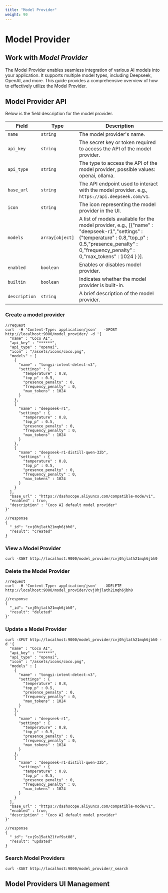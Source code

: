 ```yaml
---
title: "Model Provider"
weight: 90
---
```


# Model Provider

## Work with *Model Provider*
The Model Provider enables seamless integration of various AI models into your application. It supports multiple model types, including Deepseek, OpenAI, and more. This guide provides a comprehensive overview of how to effectively utilize the Model Provider.

## Model Provider API
Below is the field description for the model provider.

| **Field**     | **Type**        | **Description**                                                                                                                                                                                            |
|---------------|-----------------|------------------------------------------------------------------------------------------------------------------------------------------------------------------------------------------------------------|
| `name`        | `string`        | The model provider's name.                                                                                                                                                                                 |
| `api_key`     | `string`        | The secret key or token required to access the API of the model provider.                                                                                                                                  |
| `api_type`    | `string`        | The type to access the API of the model provider, possible values: openai, ollama.                                                                                                                         |
| `base_url`    | `string`        | The API endpoint used to interact with the model provider. e.g., `https://api.deepseek.com/v1`.                                                                                                            |
| `icon`        | `string`        | The icon representing the model provider in the UI.                                                                                                                                                        |
| `models`      | `array[object]` | A list of models available for the model provider, e.g., [{"name" : "deepseek-r1","settings" : {"temperature" : 0.8,"top_p" : 0.5,"presence_penalty" : 0,"frequency_penalty" : 0,"max_tokens" : 1024 } }]. |
| `enabled`     | `boolean`       | Enables or disables model provider.                                                                                                                                                                        |
| `builtin`     | `boolean`       | Indicates whether the model provider is built-in.                                                                                                                                                          |
| `description` | `string`        | A brief description of the model provider.                                                                                                                                                                 |

### Create a model provider

```shell
//request
curl  -H 'Content-Type: application/json'   -XPOST http://localhost:9000/model_provider/ -d '{
  "name" : "Coco AI",
  "api_key" : "******",
  "api_type" : "openai",
  "icon" : "/assets/icons/coco.png",
  "models" : [
    {
      "name" : "tongyi-intent-detect-v3",
      "settings" : {
        "temperature" : 0.8,
        "top_p" : 0.5,
        "presence_penalty" : 0,
        "frequency_penalty" : 0,
        "max_tokens" : 1024
      }
    },
    {
      "name" : "deepseek-r1",
      "settings" : {
        "temperature" : 0.8,
        "top_p" : 0.5,
        "presence_penalty" : 0,
        "frequency_penalty" : 0,
        "max_tokens" : 1024
      }
    },
    {
      "name" : "deepseek-r1-distill-qwen-32b",
      "settings" : {
        "temperature" : 0.8,
        "top_p" : 0.5,
        "presence_penalty" : 0,
        "frequency_penalty" : 0,
        "max_tokens" : 1024
      }
    }
  ],
  "base_url" : "https://dashscope.aliyuncs.com/compatible-mode/v1",
  "enabled" : true,
  "description" : "Coco AI default model provider"
}'

//response
{
  "_id": "cvj0hjlath21mqh6jbh0",
  "result": "created"
}
```

### View a Model Provider
```shell
curl -XGET http://localhost:9000/model_provider/cvj0hjlath21mqh6jbh0
```


### Delete the Model Provider

```shell
//request
curl  -H 'Content-Type: application/json'   -XDELETE http://localhost:9000/model_provider/cvj0hjlath21mqh6jbh0 

//response
{
  "_id": "cvj0hjlath21mqh6jbh0",
  "result": "deleted"
}'
```


### Update a Model Provider
```shell
curl -XPUT http://localhost:9000/model_provider/cvj0hjlath21mqh6jbh0 -d '{
  "name" : "Coco AI",
  "api_key" : "******",
  "api_type" : "openai",
  "icon" : "/assets/icons/coco.png",
  "models" : [
    {
      "name" : "tongyi-intent-detect-v3",
      "settings" : {
        "temperature" : 0.8,
        "top_p" : 0.5,
        "presence_penalty" : 0,
        "frequency_penalty" : 0,
        "max_tokens" : 1024
      }
    },
    {
      "name" : "deepseek-r1",
      "settings" : {
        "temperature" : 0.8,
        "top_p" : 0.5,
        "presence_penalty" : 0,
        "frequency_penalty" : 0,
        "max_tokens" : 1024
      }
    },
    {
      "name" : "deepseek-r1-distill-qwen-32b",
      "settings" : {
        "temperature" : 0.8,
        "top_p" : 0.5,
        "presence_penalty" : 0,
        "frequency_penalty" : 0,
        "max_tokens" : 1024
      }
    }
  ],
  "base_url" : "https://dashscope.aliyuncs.com/compatible-mode/v1",
  "enabled" : true,
  "description" : "Coco AI default model provider"
}'

//response
{
  "_id": "cvj9s15ath21fvf9st00",
  "result": "updated"
}
```

### Search Model Providers
```shell
curl -XGET http://localhost:9000/model_provider/_search
```

## Model Providers UI Management